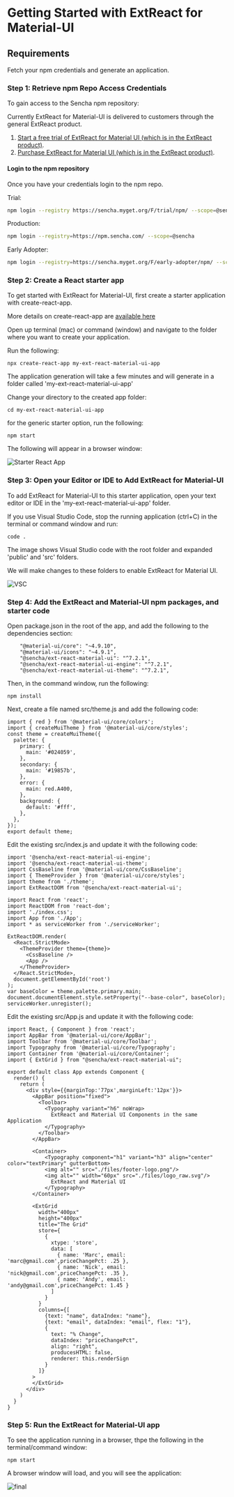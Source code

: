 # Getting Started with ExtReact for Material-UI

## Requirements
Fetch your npm credentials and generate an application.

### Step 1: Retrieve npm Repo Access Credentials
To gain access to the Sencha npm repository:

Currently ExtReact for Material-UI is delivered to customers through the general ExtReact product.

1. [Start a free trial of ExtReact for Material UI (which is in the ExtReact product)](https://www.sencha.com/products/extreact/evaluate/).
2. [Purchase ExtReact for Material UI (which is in the ExtReact product)](https://www.sencha.com/store/extreact/).

#### Login to the npm repository
Once you have your credentials login to the npm repo.

Trial:

```sh
npm login --registry https://sencha.myget.org/F/trial/npm/ --scope=@sencha
```

Production:

```sh
npm login --registry=https://npm.sencha.com/ --scope=@sencha
```

Early Adopter:

```sh
npm login --registry=https://sencha.myget.org/F/early-adopter/npm/ --scope=@sencha
```

### Step 2: Create a React starter app

To get started with ExtReact for Material-UI, first create a starter application with create-react-app.

More details on create-react-app are [available here](https://reactjs.org/docs/create-a-new-react-app.html#create-react-app)

Open up terminal (mac) or command (window) and navigate to the folder where you want to create your application.

Run the following:

```
npx create-react-app my-ext-react-material-ui-app
```

The application generation will take a few minutes and will generate in a folder called 'my-ext-react-material-ui-app'

Change your directory to the created app folder:

```
cd my-ext-react-material-ui-app
```

for the generic starter option, run the following:

```
npm start
```

The following will appear in a browser window:

![Starter React App](starter.png)

### Step 3: Open your Editor or IDE to Add ExtReact for Material-UI

To add ExtReact for Material-UI to this starter application, open your text editor or IDE in the 'my-ext-react-material-ui-app' folder.

If you use Visual Studio Code, stop the running application (ctrl+C) in the terminal or command window and run:

```
code .
```

The image shows Visual Studio code with the root folder and expanded 'public' and 'src' folders.

We will make changes to these folders to enable ExtReact for Material UI.

![VSC](vsc.png)

### Step 4: Add the ExtReact and Material-UI npm packages, and starter code

Open package.json in the root of the app, and add the following to the dependencies section:

```
    "@material-ui/core": "~4.9.10",
    "@material-ui/icons": "~4.9.1",
    "@sencha/ext-react-material-ui": "^7.2.1",
    "@sencha/ext-react-material-ui-engine": "^7.2.1",
    "@sencha/ext-react-material-ui-theme": "^7.2.1",
```

Then, in the command window, run the following:

```
npm install
```

Next, create a file named src/theme.js and add the following code:

```
import { red } from '@material-ui/core/colors';
import { createMuiTheme } from '@material-ui/core/styles';
const theme = createMuiTheme({
  palette: {
    primary: {
      main: '#024059',
    },
    secondary: {
      main: '#19857b',
    },
    error: {
      main: red.A400,
    },
    background: {
      default: '#fff',
    },
  },
});
export default theme;
```

Edit the existing src/index.js and update it with the following code:

```
import '@sencha/ext-react-material-ui-engine';
import '@sencha/ext-react-material-ui-theme';
import CssBaseline from '@material-ui/core/CssBaseline';
import { ThemeProvider } from '@material-ui/core/styles';
import theme from './theme';
import ExtReactDOM from '@sencha/ext-react-material-ui';

import React from 'react';
import ReactDOM from 'react-dom';
import './index.css';
import App from './App';
import * as serviceWorker from './serviceWorker';

ExtReactDOM.render(
  <React.StrictMode>
    <ThemeProvider theme={theme}>
      <CssBaseline />
      <App />
    </ThemeProvider>
  </React.StrictMode>,
  document.getElementById('root')
);
var baseColor = theme.palette.primary.main;
document.documentElement.style.setProperty("--base-color", baseColor);
serviceWorker.unregister();
```

Edit the existing src/App.js and update it with the following code:

```
import React, { Component } from 'react';
import AppBar from '@material-ui/core/AppBar';
import Toolbar from '@material-ui/core/Toolbar';
import Typography from '@material-ui/core/Typography';
import Container from '@material-ui/core/Container';
import { ExtGrid } from "@sencha/ext-react-material-ui";

export default class App extends Component {
  render() {
    return (
      <div style={{marginTop:'77px',marginLeft:'12px'}}>
        <AppBar position="fixed">
          <Toolbar>
            <Typography variant="h6" noWrap>
              ExtReact and Material UI Components in the same Application
            </Typography>
          </Toolbar>
        </AppBar>

        <Container>
            <Typography component="h1" variant="h3" align="center" color="textPrimary" gutterBottom>
            <img alt="" src="./files/footer-logo.png"/>
            <img alt="" width="60px" src="./files/logo_raw.svg"/>
              ExtReact and Material UI
            </Typography>
        </Container>

        <ExtGrid
          width="400px"
          height="400px"
          title="The Grid"
          store={
            {
              xtype: 'store',
              data: [
                { name: 'Marc', email: 'marc@gmail.com',priceChangePct: .25 },
                { name: 'Nick', email: 'nick@gmail.com',priceChangePct: .35 },
                { name: 'Andy', email: 'andy@gmail.com',priceChangePct: 1.45 }
              ]
            }
          }
          columns={[
            {text: "name", dataIndex: "name"},
            {text: "email", dataIndex: "email", flex: "1"},
            {
              text: "% Change",
              dataIndex: "priceChangePct",
              align: "right",
              producesHTML: false,
              renderer: this.renderSign
            }
          ]}
        >
        </ExtGrid>
      </div>
    )
  }
}
```

### Step 5: Run the ExtReact for Material-UI app

To see the application running in a browser, thpe the following in the terminal/command window:

```
npm start
```

A browser window will load, and you will see the application:

![final](final.png)